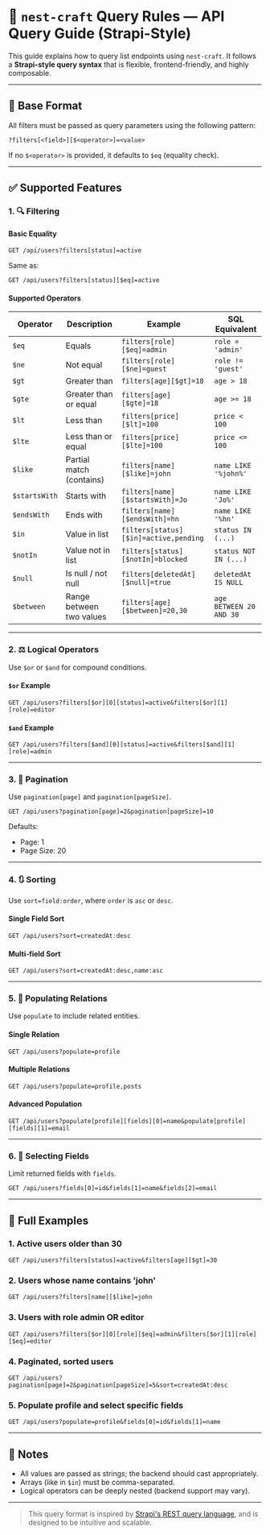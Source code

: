 # 📘 `nest-craft` Query Rules — API Query Guide (Strapi-Style)

This guide explains how to query list endpoints using `nest-craft`. It follows a **Strapi-style query syntax** that is flexible, frontend-friendly, and highly composable.

---

## 🔧 Base Format

All filters must be passed as query parameters using the following pattern:

```
?filters[<field>][$<operator>]=<value>
```

If no `$<operator>` is provided, it defaults to `$eq` (equality check).

---

## ✅ Supported Features

### 1. 🔍 Filtering

#### Basic Equality

```
GET /api/users?filters[status]=active
```
Same as:
```
GET /api/users?filters[status][$eq]=active
```

#### Supported Operators

| Operator     | Description                     | Example                                 | SQL Equivalent            |
|--------------|----------------------------------|-----------------------------------------|----------------------------|
| `$eq`        | Equals                          | `filters[role][$eq]=admin`              | `role = 'admin'`           |
| `$ne`        | Not equal                       | `filters[role][$ne]=guest`              | `role != 'guest'`          |
| `$gt`        | Greater than                    | `filters[age][$gt]=18`                  | `age > 18`                 |
| `$gte`       | Greater than or equal           | `filters[age][$gte]=18`                 | `age >= 18`                |
| `$lt`        | Less than                       | `filters[price][$lt]=100`               | `price < 100`              |
| `$lte`       | Less than or equal              | `filters[price][$lte]=100`              | `price <= 100`             |
| `$like`      | Partial match (contains)        | `filters[name][$like]=john`             | `name LIKE '%john%'`       |
| `$startsWith`| Starts with                     | `filters[name][$startsWith]=Jo`         | `name LIKE 'Jo%'`          |
| `$endsWith`  | Ends with                       | `filters[name][$endsWith]=hn`           | `name LIKE '%hn'`          |
| `$in`        | Value in list                   | `filters[status][$in]=active,pending`   | `status IN (...)`          |
| `$notIn`     | Value not in list               | `filters[status][$notIn]=blocked`       | `status NOT IN (...)`      |
| `$null`      | Is null / not null              | `filters[deletedAt][$null]=true`        | `deletedAt IS NULL`        |
| `$between`   | Range between two values        | `filters[age][$between]=20,30`          | `age BETWEEN 20 AND 30`    |

---

### 2. ⚖️ Logical Operators

Use `$or` or `$and` for compound conditions.

#### `$or` Example

```
GET /api/users?filters[$or][0][status]=active&filters[$or][1][role]=editor
```

#### `$and` Example

```
GET /api/users?filters[$and][0][status]=active&filters[$and][1][role]=admin
```

---

### 3. 📄 Pagination

Use `pagination[page]` and `pagination[pageSize]`.

```
GET /api/users?pagination[page]=2&pagination[pageSize]=10
```

Defaults:
- Page: 1
- Page Size: 20

---

### 4. 🔃 Sorting

Use `sort=field:order`, where `order` is `asc` or `desc`.

#### Single Field Sort

```
GET /api/users?sort=createdAt:desc
```

#### Multi-field Sort

```
GET /api/users?sort=createdAt:desc,name:asc
```

---

### 5. 🔗 Populating Relations

Use `populate` to include related entities.

#### Single Relation

```
GET /api/users?populate=profile
```

#### Multiple Relations

```
GET /api/users?populate=profile,posts
```

#### Advanced Population

```
GET /api/users?populate[profile][fields][0]=name&populate[profile][fields][1]=email
```

---

### 6. 🧮 Selecting Fields

Limit returned fields with `fields`.

```
GET /api/users?fields[0]=id&fields[1]=name&fields[2]=email
```

---

## 🧪 Full Examples

### 1. Active users older than 30

```
GET /api/users?filters[status]=active&filters[age][$gt]=30
```

### 2. Users whose name contains 'john'

```
GET /api/users?filters[name][$like]=john
```

### 3. Users with role admin OR editor

```
GET /api/users?filters[$or][0][role][$eq]=admin&filters[$or][1][role][$eq]=editor
```

### 4. Paginated, sorted users

```
GET /api/users?pagination[page]=2&pagination[pageSize]=5&sort=createdAt:desc
```

### 5. Populate profile and select specific fields

```
GET /api/users?populate=profile&fields[0]=id&fields[1]=name
```

---

## 📌 Notes

- All values are passed as strings; the backend should cast appropriately.
- Arrays (like in `$in`) must be comma-separated.
- Logical operators can be deeply nested (backend support may vary).

---

> This query format is inspired by [Strapi's REST query language](https://docs.strapi.io/dev-docs/api/rest/filters-locale-publication#filters), and is designed to be intuitive and scalable.